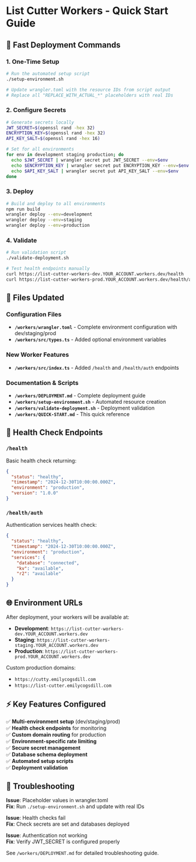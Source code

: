 # List Cutter Workers - Quick Start Guide

## 🚀 Fast Deployment Commands

### 1. One-Time Setup
```bash
# Run the automated setup script
./setup-environment.sh

# Update wrangler.toml with the resource IDs from script output
# Replace all "REPLACE_WITH_ACTUAL_*" placeholders with real IDs
```

### 2. Configure Secrets
```bash
# Generate secrets locally
JWT_SECRET=$(openssl rand -hex 32)
ENCRYPTION_KEY=$(openssl rand -hex 32) 
API_KEY_SALT=$(openssl rand -hex 16)

# Set for all environments
for env in development staging production; do
  echo $JWT_SECRET | wrangler secret put JWT_SECRET --env=$env
  echo $ENCRYPTION_KEY | wrangler secret put ENCRYPTION_KEY --env=$env
  echo $API_KEY_SALT | wrangler secret put API_KEY_SALT --env=$env
done
```

### 3. Deploy
```bash
# Build and deploy to all environments
npm run build
wrangler deploy --env=development
wrangler deploy --env=staging  
wrangler deploy --env=production
```

### 4. Validate
```bash
# Run validation script
./validate-deployment.sh

# Test health endpoints manually
curl https://list-cutter-workers-dev.YOUR_ACCOUNT.workers.dev/health
curl https://list-cutter-workers-prod.YOUR_ACCOUNT.workers.dev/health/auth
```

## 📁 Files Updated

### Configuration Files
- **`/workers/wrangler.toml`** - Complete environment configuration with dev/staging/prod
- **`/workers/src/types.ts`** - Added optional environment variables

### New Worker Features  
- **`/workers/src/index.ts`** - Added `/health` and `/health/auth` endpoints

### Documentation & Scripts
- **`/workers/DEPLOYMENT.md`** - Complete deployment guide
- **`/workers/setup-environment.sh`** - Automated resource creation
- **`/workers/validate-deployment.sh`** - Deployment validation
- **`/workers/QUICK-START.md`** - This quick reference

## 🔗 Health Check Endpoints

### `/health`
Basic health check returning:
```json
{
  "status": "healthy",
  "timestamp": "2024-12-30T10:00:00.000Z", 
  "environment": "production",
  "version": "1.0.0"
}
```

### `/health/auth`
Authentication services health check:
```json
{
  "status": "healthy",
  "timestamp": "2024-12-30T10:00:00.000Z",
  "environment": "production", 
  "services": {
    "database": "connected",
    "kv": "available", 
    "r2": "available"
  }
}
```

## 🌐 Environment URLs

After deployment, your workers will be available at:

- **Development**: `https://list-cutter-workers-dev.YOUR_ACCOUNT.workers.dev`
- **Staging**: `https://list-cutter-workers-staging.YOUR_ACCOUNT.workers.dev`  
- **Production**: `https://list-cutter-workers-prod.YOUR_ACCOUNT.workers.dev`

Custom production domains:
- `https://cutty.emilycogsdill.com`
- `https://list-cutter.emilycogsdill.com`

## ⚡ Key Features Configured

✅ **Multi-environment setup** (dev/staging/prod)  
✅ **Health check endpoints** for monitoring  
✅ **Custom domain routing** for production  
✅ **Environment-specific rate limiting**  
✅ **Secure secret management**  
✅ **Database schema deployment**  
✅ **Automated setup scripts**  
✅ **Deployment validation**  

## 🔧 Troubleshooting

**Issue**: Placeholder values in wrangler.toml  
**Fix**: Run `./setup-environment.sh` and update with real IDs

**Issue**: Health checks fail  
**Fix**: Check secrets are set and databases deployed  

**Issue**: Authentication not working  
**Fix**: Verify JWT_SECRET is configured properly

See `/workers/DEPLOYMENT.md` for detailed troubleshooting guide.